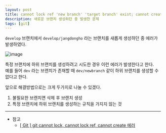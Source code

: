 ```yaml
---
layout: post
title: cannot lock ref 'new branch' 'target branch' exist; cannot create 'new branch'
description: 새로운 브랜치 생성하던 중 발생한 문제
tags: [git]
---
```


`develop` 브랜치에서 `develop/jangdongho` 라는 브랜치를 새롭게 생성하던 중 에러가 발생하였다.

![image](https://github.com/zeroh0/zeroh0.github.io/assets/89443479/b2bfb6a3-20b2-41b8-86e3-37edd164d257)

특정 브랜치에 하위 브랜치를 생성하려고 시도한 경우 이런 에러가 발생한다고 한다.  
예를 들어 `dev` 라는 브랜치가 존재할 때 `dev/newbranch` 같이 하위 브랜치를 생성할 수 없다고 한다.

앞으로 해결방법으로는 크게 두가지로 나눌 수 있겠다.

1. 불필요한 브랜치면 삭제 후 브랜치 생성
2. 특정 브랜치에 하위 브랜치를 생성하는 규칙을 가지지 않는 것

---

- 참고
  - [[ Git ] git cannot lock, cannot lock ref, cannot create 에러](https://goddaehee.tistory.com/351)
